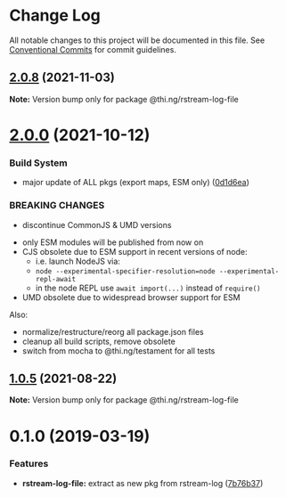 # Change Log

All notable changes to this project will be documented in this file.
See [Conventional Commits](https://conventionalcommits.org) for commit guidelines.

## [2.0.8](https://github.com/thi-ng/umbrella/compare/@thi.ng/rstream-log-file@2.0.7...@thi.ng/rstream-log-file@2.0.8) (2021-11-03)

**Note:** Version bump only for package @thi.ng/rstream-log-file





# [2.0.0](https://github.com/thi-ng/umbrella/compare/@thi.ng/rstream-log-file@1.0.6...@thi.ng/rstream-log-file@2.0.0) (2021-10-12)


### Build System

* major update of ALL pkgs (export maps, ESM only) ([0d1d6ea](https://github.com/thi-ng/umbrella/commit/0d1d6ea9fab2a645d6c5f2bf2591459b939c09b6))


### BREAKING CHANGES

* discontinue CommonJS & UMD versions

- only ESM modules will be published from now on
- CJS obsolete due to ESM support in recent versions of node:
  - i.e. launch NodeJS via:
  - `node --experimental-specifier-resolution=node --experimental-repl-await`
  - in the node REPL use `await import(...)` instead of `require()`
- UMD obsolete due to widespread browser support for ESM

Also:
- normalize/restructure/reorg all package.json files
- cleanup all build scripts, remove obsolete
- switch from mocha to @thi.ng/testament for all tests






##  [1.0.5](https://github.com/thi-ng/umbrella/compare/@thi.ng/rstream-log-file@1.0.4...@thi.ng/rstream-log-file@1.0.5) (2021-08-22)

**Note:** Version bump only for package @thi.ng/rstream-log-file

#  0.1.0 (2019-03-19)

###  Features

- **rstream-log-file:** extract as new pkg from rstream-log ([7b76b37](https://github.com/thi-ng/umbrella/commit/7b76b37))
